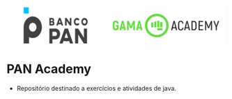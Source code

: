 
<img alt="logo banco pan e gama academy" src="https://github.com/MedeirosRodrigo/Pan-Academy/blob/main/Exercicios/Assets/gama-pan-academy-logo.svg" style="width: 300%, height: auto, margin-left: auto, margin-left: auto" />

# PAN Academy

 - Repositório destinado a exercícios e atividades de java.
